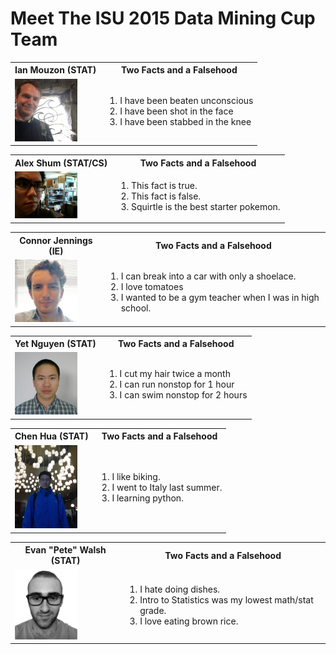 Meet The ISU 2015 Data Mining Cup Team
======================================
<!--
This is the team picture page. 
I know that I am bad with names and faces, and I imagine some of you are too. 
The idea here is that making this page will be a fun exercise to get used to editing documents on github
and to help us get to know each other.

So - the idea is this:

Add a picture to the team_pics folder, and edit the following template:

<table>
   <tbody>
      <tr>
         <th>YOUR_NAME (YOUR_DEPT)</th>
         <th align="center">Two Facts and a Falsehood</th>
      </tr>
      <tr>
         <td>
            <a href="./team_pics/YOUR_PICTURE_FILE" style="overflow: hidden"> 
               <img src="./team_pics/YOUR_PICTURE_FILE" width="100"/> 
            </a>
         </td>
         <td>
            <ol>
               <li>FACT_1</li>
               <li>FACT_2</li>
               <li>FACT_3</li>
            </ol>
         </td>
      </tr>
   </tbody>
</table>

The parts you need to edit are LIKE_THIS
-->

<table>
   <tbody>
      <tr>
         <th>Ian Mouzon (STAT)</th>
         <th align="center">Two Facts and a Falsehood</th>
      </tr>
      <tr>
         <td>
            <a href="./team_pics/ian.jpeg" style="overflow: hidden"> 
               <img src="./team_pics/ian.jpeg" width="100"/> 
            </a>
         </td>
         <td>
            <ol>
               <li>I have been beaten unconscious</li>
               <li>I have been shot in the face</li>
               <li>I have been stabbed in the knee</li>
            </ol>
         </td>
      </tr>
   </tbody>
</table>

<table>
   <tbody>
      <tr>
         <th>Alex Shum (STAT/CS)</th>
         <th align="center">Two Facts and a Falsehood</th>
      </tr>
      <tr>
         <td>
            <a href="./team_pics/alex.jpg" style="overflow: hidden"> 
               <img src="./team_pics/alex.jpg" width="100"/> 
            </a>
         </td>
         <td>
            <ol>
               <li>This fact is true.</li>
               <li>This fact is false.</li>
               <li>Squirtle is the best starter pokemon.</li>
            </ol>
         </td>
      </tr>
   </tbody>
</table>

<table>
   <tbody>
      <tr>
         <th>Connor Jennings (IE)</th>
         <th align="center">Two Facts and a Falsehood</th>
      </tr>
      <tr>
         <td>
            <a href="./team_pics/connorj.jpeg" style="overflow: hidden"> 
               <img src="./team_pics/connorj.jpeg" width="100"/> 
            </a>
         </td>
         <td>
            <ol>
               <li>I can break into a car with only a shoelace.</li>
               <li>I love tomatoes</li>
               <li>I wanted to be a gym teacher when I was in high school.</li>
            </ol>
         </td>
      </tr>
   </tbody>
</table>


<table>
   <tbody>
      <tr>
         <th>Yet Nguyen (STAT)</th>
         <th align="center">Two Facts and a Falsehood</th>
      </tr>
      <tr>
         <td>
            <a href="./team_pics/Yet.JPG" style="overflow: hidden"> 
               <img src="./team_pics/Yet.JPG" width="100"/> 
            </a>
         </td>
         <td>
            <ol>
               <li>I cut my hair twice a month</li>
               <li>I can run nonstop for 1 hour</li>
               <li>I can swim nonstop for 2 hours</li>
            </ol>
         </td>
      </tr>
   </tbody>
</table>


<table>
   <tbody>
      <tr>
         <th>Chen Hua (STAT)</th>
         <th align="center">Two Facts and a Falsehood</th>
      </tr>
      <tr>
         <td>
            <a href="./team_pics/chen.jpeg" style="overflow: hidden"> 
               <img src="./team_pics/chen.jpeg" width="100"/> 
            </a>
         </td>
         <td>
            <ol>
               <li>I like biking.</li>
               <li>I went to Italy last summer.</li>
               <li>I learning python.</li>
            </ol>
         </td>
      </tr>
   </tbody>
</table>

<table>
   <tbody>
      <tr>
         <th>Evan "Pete" Walsh (STAT)</th>
         <th align="center">Two Facts and a Falsehood</th>
      </tr>
      <tr>
         <td>
            <a href="./team_pics/pete.jpg" style="overflow: hidden"> 
               <img src="./team_pics/pete.jpg" width="100"/> 
            </a>
         </td>
         <td>
            <ol>
               <li>I hate doing dishes.</li>
               <li>Intro to Statistics was my lowest math/stat grade.</li>
               <li>I love eating brown rice.</li>
            </ol>
         </td>
      </tr>
   </tbody>
</table>

